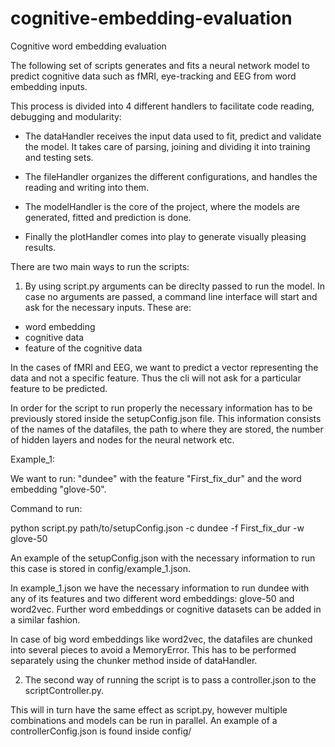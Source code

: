 # cognitive-embedding-evaluation
Cognitive word embedding evaluation

The following set of scripts generates and fits a neural network model to predict cognitive data such as fMRI, eye-tracking 
and EEG from word embedding inputs.

This process is divided into 4 different handlers to facilitate code reading, debugging and modularity:

- The dataHandler receives the input data used to fit, predict and validate the model. It takes care of parsing, joining and dividing it into training and
testing sets. 

- The fileHandler organizes the different configurations, and handles the reading and writing into them. 

- The modelHandler is the core of the project, where the models are generated, fitted and prediction is done.

- Finally the plotHandler comes into play to generate visually pleasing results.


There are two main ways to run the scripts:

1. By using script.py arguments can be direclty passed to run the model.
 In case no arguments are passed, a command line interface will start and ask for the necessary inputs. These are:
- word embedding
- cognitive data
- feature of the cognitive data

In the cases of fMRI and EEG, we want to predict a vector representing the data and not a specific feature. Thus the cli will 
not ask for a particular feature to be predicted.    

In order for the script to run properly the necessary information has to be previously stored inside the setupConfig.json 
file. This information consists of the names of the datafiles, the path to where they are stored, the number of hidden layers and nodes for the neural network
etc.

Example_1:

We want to run: "dundee" with the feature "First_fix_dur" and the word embedding "glove-50".

Command to run:

python script.py path/to/setupConfig.json -c dundee  -f First_fix_dur  -w glove-50

An example of the setupConfig.json with the necessary information to run this case is stored in config/example_1.json.

In example_1.json we have the necessary information to run dundee with any of its features and two different word embeddings: glove-50 and word2vec. Further word embeddings 
or cognitive datasets can be added in a similar fashion. 

In case of big word embeddings like word2vec, the datafiles are chunked into several pieces to avoid a MemoryError. This has 
to be performed separately using the chunker method inside of dataHandler.

2. The second way of running the script is to pass a controller.json to the scriptController.py.

This will in turn have the same effect as script.py, however multiple combinations and models can be run in parallel. An example of
a controllerConfig.json is found inside config/


